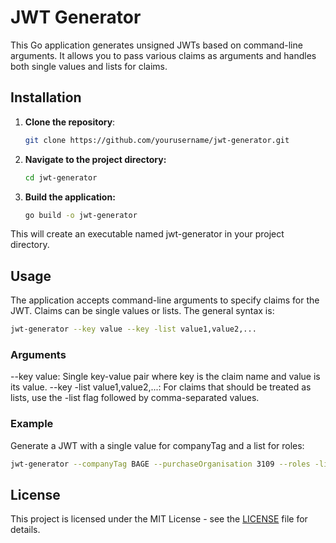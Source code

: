 # JWT Generator

This Go application generates unsigned JWTs based on command-line arguments. It allows you to pass various claims as 
arguments and handles both single values and lists for claims.

## Installation

1. **Clone the repository**:

   ```bash
   git clone https://github.com/yourusername/jwt-generator.git
   
2. **Navigate to the project directory:**

    ```bash
    cd jwt-generator
   
3. **Build the application:**

   ```bash
   go build -o jwt-generator

This will create an executable named jwt-generator in your project directory.

## Usage

The application accepts command-line arguments to specify claims for the JWT. Claims can be single values or lists. 
The general syntax is:

```bash
jwt-generator --key value --key -list value1,value2,...
```

### Arguments
--key value: Single key-value pair where key is the claim name and value is its value.
--key -list value1,value2,...: For claims that should be treated as lists, use the -list flag followed by comma-separated values.

### Example
Generate a JWT with a single value for companyTag and a list for roles:
```bash
jwt-generator --companyTag BAGE --purchaseOrganisation 3109 --roles -list admin,manager
```

## License
This project is licensed under the MIT License - see the [LICENSE](LICENSE.txt) file for details.
